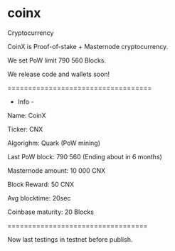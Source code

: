 # coinx

Cryptocurrency


CoinX is Proof-of-stake + Masternode cryptocurrency.

We set PoW limit 790 560 Blocks. 

We release code and wallets soon!

===================================

- Info -

Name: CoinX

Ticker: CNX

Algorighm: Quark (PoW mining)

Last PoW block: 790 560 (Ending about in 6 months)

Masternode amount: 10 000 CNX

Block Reward: 50 CNX

Avg blocktime: 20sec

Coinbase maturity: 20 Blocks

==================================

Now last testings in testnet before publish.
